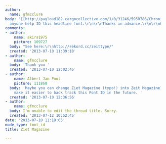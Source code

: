 ```yaml
---
author:
  name: gfmcclure
body: "[[http://payload182.cargocollective.com/1/0/31246/5950786/Chronik-Fotos%20%20Facebook_905.png]]\r\n\r\nCan
  anyone help ID this headline font.\r\n\r\nThanks in advance.\r\n\r\nGeorge"
comments:
- author:
    name: akira1975
    picture: 109727
  body: "See here:\r\nhttp://rekord.cc/zeittype/"
  created: '2013-07-10 11:39:18'
- author:
    name: gfmcclure
  body: 'Thank you '
  created: '2013-07-10 12:02:46'
- author:
    name: Albert Jan Pool
    picture: 111860
  body: 'Maybe you can change Ziet Magazine (typo!) into Zeit Magazine? That would
    make it easier to back track this Font ID in the future. '
  created: '2013-07-10 12:36:56'
- author:
    name: gfmcclure
  body: I'm unable to edit the thread title. Sorry.
  created: '2013-07-12 10:52:45'
date: '2013-07-10 11:18:05'
node_type: font_id
title: Ziet Magazine

---
```


